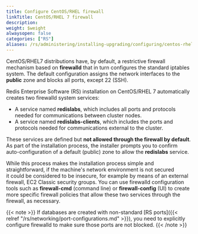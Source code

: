```yaml
---
title: Configure CentOS/RHEL firewall
linkTitle: CentOS/RHEL 7 firewall
description:
weight: $weight
alwaysopen: false
categories: ["RS"]
aliases: /rs/administering/installing-upgrading/configuring/centos-rhel-7-firewall/
---
```

CentOS/RHEL7 distributions have, by default, a restrictive firewall mechanism based on **firewalld**
that in turn configures the standard iptables system.
The default configuration assigns the network interfaces to the **public** zone and blocks all ports, except 22 (SSH).

Redis Enterprise Software (RS) installation on CentOS/RHEL 7 automatically creates two firewalld system services:

- A service named **redislabs**, which includes all ports and protocols needed for communications between cluster nodes.
- A service named **redislabs-clients**, which includes the ports and protocols needed for communications external to the cluster.

These services are defined but **not allowed through the firewall by default**.
As part of the installation process, the installer prompts you to confirm auto-configuration of a default (public) zone
to allow the **redislabs** service.

While this process makes the installation process simple and straightforward,
if the machine's network environment is not secured it could be considered to be insecure,
for example by means of an external firewall, EC2 Classic security groups.
You can use firewalld configuration tools such as **firewall-cmd** (command line) or **firewall-config** (UI)
to create more specific firewall policies that allow these two services through the firewall, as necessary.

{{< note >}}
If databases are created with non-standard [RS ports]({{< relref "/rs/networking/port-configurations.md" >}}),
you need to explicitly configure firewalld to make sure those ports are not blocked.
{{< /note >}}
